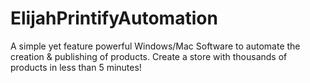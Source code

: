 # ElijahPrintifyAutomation
A simple yet feature powerful Windows/Mac Software to automate the creation &amp; publishing of products. Create a store with thousands of products in less than 5 minutes!
